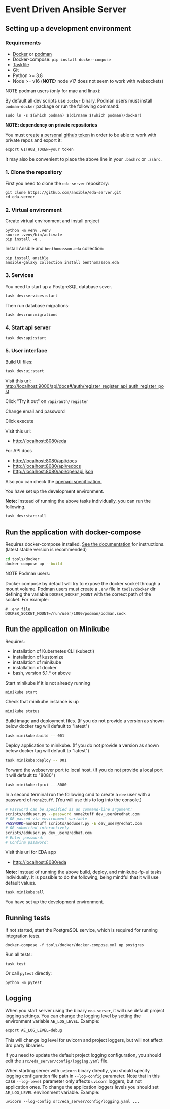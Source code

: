 # Event Driven Ansible Server

## Setting up a development environment

### Requirements

- [Docker](https://docs.docker.com/engine/install/) or [podman](https://podman.io/getting-started/installation)
- Docker-compose: `pip install docker-compose`
- [Taskfile](https://taskfile.dev/installation/)
- Git
- Python >= 3.8
- Node >= v16 (**NOTE:** node v17 does not seem to work with websockets)

NOTE podman users (only for mac and linux):

By default all dev scripts use `docker` binary. Podman users must install `podman-docker` package or run the following command:

```
sudo ln -s $(which podman) $(dirname $(which podman)/docker)
```

**NOTE: dependency on private repositories**

You must [create a personal github token](https://docs.github.com/en/enterprise-server@3.4/authentication/keeping-your-account-and-data-secure/creating-a-personal-access-token) in order to be able to work with private repos and export it:

```
export GITHUB_TOKEN=your token
```

It may also be convenient to place the above line in your `.bashrc` or `.zshrc`.

### 1. Clone the repository

First you need to clone the `eda-server` repository:

```shell
git clone https://github.com/ansible/eda-server.git
cd eda-server
```

### 2. Virtual environment

Create virtual environment and install project

```shell
python -m venv .venv
source .venv/bin/activate
pip install -e .
```

Install Ansible and `benthomasson.eda` collection:

```shell
pip install ansible
ansible-galaxy collection install benthomasson.eda
```

### 3. Services

You need to start up a PostgreSQL database sever.

```shell
task dev:services:start
```

Then run database migrations:

```shell
task dev:run:migrations
```

### 4. Start api server

```shell
task dev:api:start
```

### 5. User interface

Build UI files:

```shell
task dev:ui:start
```

Visit this url: <http://localhost:9000/api/docs#/auth/register_register_api_auth_register_post>

Click "Try it out" on `/api/auth/register`

Change email and password

Click execute

Visit this url:

- <http://localhost:8080/eda>

For API docs

- <http://localhost:8080/api/docs>
- <http://localhost:8080/api/redocs>
- <http://localhost:8080/api/openapi.json>

Also you can check the [openapi specification.](http://localhost/docs)

You have set up the development environment.

**Note:**
  Instead of running the above tasks individually, you can run the following.

```sh
task dev:start:all
```

## Run the application with docker-compose

Requires docker-compose installed. [See the documentation](https://docs.docker.com/compose/install/) for instructions. (latest stable version is recommended)

```sh
cd tools/docker
docker-compose up --build
```

NOTE Podman users:

Docker compose by default will try to expose the docker socket through a mount volume. Podman users must create a `.env` file in `tools/docker` dir defining the variable `DOCKER_SOCKET_MOUNT` with the correct path of the socket. For example:

```
# .env file
DOCKER_SOCKET_MOUNT=/run/user/1000/podman/podman.sock
```

## Run the application on Minikube

Requires:

- installation of Kubernetes CLI (kubectl)
- installation of kustomize
- installation of minikube
- installation of docker
- bash, version 5.1.* or above

Start minikube if it is not already running

```sh
minikube start
```

Check that minikube instance is up

```sh
minikube status
```

Build image and deployment files.
(If you do not provide a version as shown below docker tag will default to "latest")

```sh
task minikube:build -- 001
```

Deploy application to minikube.
(If you do not provide a version as shown below docker tag will default to "latest")

```sh
task minikube:deploy -- 001
```

Forward the webserver port to local host.
(If you do not provide a local port it will default to "8080")

```sh
task minikube:fp:ui -- 8080
```

In a second terminal run the following cmd to create a `dev` user with a password of `none2tuff`.
(You will use this to log into the console.)

```sh
# Password can be specified as an command-line argument:
scripts/adduser.py --password none2tuff dev_user@redhat.com
# OR passed via environment variable
PASSWORD=none2tuff scripts/adduser.py -E dev_user@redhat.com
# OR submitted interactively
scripts/adduser.py dev_user@redhat.com
# Enter password: 
# Confirm password: 
```

Visit this url for EDA app

- <http://localhost:8080/eda>

**Note:**
  Instead of running the above build, deploy, and minikube-fp-ui tasks individually.
  It is possible to do the following, being mindful that it will use default values.

```sh
task minikube:all
```

You have set up the development environment.

## Running tests

If not started, start the PostgreSQL service, which is required for running integration tests.

```shell
docker-compose -f tools/docker/docker-compose.yml up postgres
```

Run all tests:

```shell
task test
```

Or call `pytest` directly:

```shell
python -m pytest 
```

## Logging

When you start server using the binary `eda-server`, it will use default project
logging settings. You can change the logging level by setting the environment variable
`AE_LOG_LEVEL`. Example:

```shell
export AE_LOG_LEVEL=debug
```

This will change log level for uvicorn and project loggers, but will not affect 3rd party libraries.

If you need to update the default project logging configuration, you should edit the
`src/eda_server/config/logging.yaml` file.

When starting server with `uvicorn` binary directly, you should specify logging configuration
file path in `--log-config` parameter. Note that in this case `--log-level` parameter only
affects `uvicorn` loggers, but not application ones. To change the application loggers levels
you should set `AE_LOG_LEVEL` environment variable. Example:

```shell
uvicorn --log-config src/eda_server/config/logging.yaml ...
```
